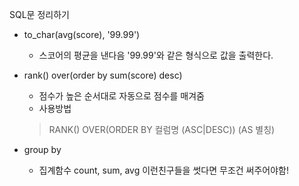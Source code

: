 SQL문 정리하기  
- to_char(avg(score), '99.99')  
	- 스코어의 평균을 낸다음 '99.99'와 같은 형식으로 값을 출력한다. 

- rank() over(order by sum(score) desc)
	- 점수가 높은 순서대로 자동으로 점수를 매겨줌 
	- 사용방법 
	> RANK() OVER(ORDER BY 컬럼명 (ASC|DESC)) (AS 별칭)

- group by 
	- 집계함수 count, sum, avg 이런친구들을 썻다면 무조건 써주어야함!
